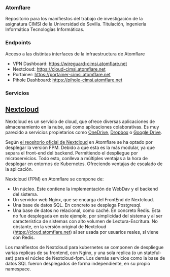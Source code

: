 ### Atomflare
Repositorio para los manifiestos del trabajo de investigación de la asignatura CIMSI de la Universidad de Sevilla. 
Titulación, Ingeniería Informática Tecnologías Informáticas.

### Endpoints
Acceso a las distintas interfaces de la infraestructura de Atomflare 
- VPN Dashboard: https://wireguard-cimsi.atomflare.net
- Nextcloud: https://cloud-cimsi.atomflare.net
- Portainer: https://portainer-cimsi.atomflare.net
- Pihole Dashboard: https://pihole-cimsi.atomflare.net

### Servicios
## [Nextcloud](https://cloud-cimsi.atomflare.net)
Nextcloud es un servicio de cloud, que ofrece diversas aplicaciones de almacenamiento en la nube, así como aplicaciones colaborativas. Es muy parecido a servicios propietarios como [OneDrive](https://www.microsoft.com/en-us/microsoft-365/onedrive/online-cloud-storage), [Dropbox](https://www.dropbox.com/) o [Google Drive](https://www.google.com/drive/).

Según [el reositorio oficial de Nextcloud](https://github.com/nextcloud) en Atomflare se ha optado por desplegar la versión FPM. Debido a que esta es la más modular, ya que separa el front-end del backend. Permitiendo el despliegue por microservicios. Todo esto, conlleva a múltiples ventajas a la hora de desplegar en entornos de Kubernetes. Ofreciendo ventajas de escalado de la aplicación.

Nextcloud (FPM) en Atomflare se compone de:
- Un núcleo. Este contiene la implementación de WebDav y el backend del sistema.
- Un servidor web Nginx, que se encarga del FrontEnd de Nextcloud.
- Una base de datos SQL. En concreto se desplega Postgresql.
- Una base de datos no relacional, como caché. En concreto Redis. Esta no fue desplegada en este ejemplo, por simplicidad del sistema y al ser característica de sistemas con alto volumen de Lectura-Escritura. No obstante, en la versión original de Nextcloud (https://cloud.atomflare.net) al ser usada por usuarios reales, sí viene con Redis.

Los manifiestos de Nextcloud para kubernetes se componen de despliegue varias replicas de su frontend, con Nginx, y una sola replica (o un stateful-set) para el núcleo de Nextcloud-fpm. Los demás servicios como la base de datos SQL fueron desplegados de forma independiente, en su propio namespace.

